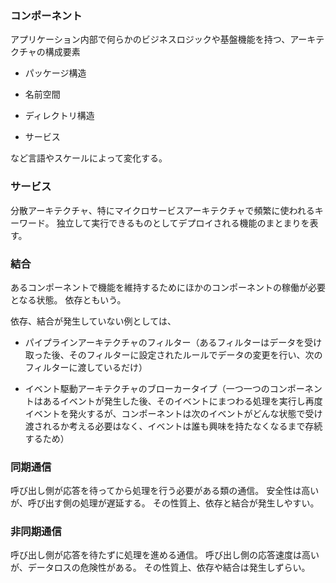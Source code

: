 




### コンポーネント

アプリケーション内部で何らかのビジネスロジックや基盤機能を持つ、アーキテクチャの構成要素

- パッケージ構造

- 名前空間

- ディレクトリ構造

- サービス

など言語やスケールによって変化する。

### サービス

分散アーキテクチャ、特にマイクロサービスアーキテクチャで頻繁に使われるキーワード。
独立して実行できるものとしてデプロイされる機能のまとまりを表す。

### 結合

あるコンポーネントで機能を維持するためにほかのコンポーネントの稼働が必要となる状態。
依存ともいう。

依存、結合が発生していない例としては、

- パイプラインアーキテクチャのフィルター（あるフィルターはデータを受け取った後、そのフィルターに設定されたルールでデータの変更を行い、次のフィルターに渡しているだけ）

- イベント駆動アーキテクチャのブローカータイプ（一つ一つのコンポーネントはあるイベントが発生した後、そのイベントにまつわる処理を実行し再度イベントを発火するが、コンポーネントは次のイベントがどんな状態で受け渡されるか考える必要はなく、イベントは誰も興味を持たなくなるまで存続するため）


### 同期通信

呼び出し側が応答を待ってから処理を行う必要がある類の通信。
安全性は高いが、呼び出す側の処理が遅延する。
その性質上、依存と結合が発生しやすい。


### 非同期通信

呼び出し側が応答を待たずに処理を進める通信。
呼び出し側の応答速度は高いが、データロスの危険性がある。
その性質上、依存や結合は発生しずらい。










